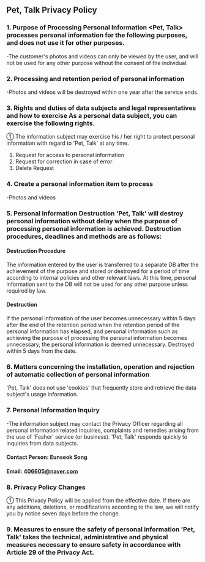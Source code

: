 ## Pet, Talk Privacy Policy

### 1. Purpose of Processing Personal Information <Pet, Talk> processes personal information for the following purposes, and does not use it for other purposes.

-The customer's photos and videos can only be viewed by the user, and will not be used for any other purpose without the consent of the individual.

### 2. Processing and retention period of personal information

-Photos and videos will be destroyed within one year after the service ends.

### 3. Rights and duties of data subjects and legal representatives and how to exercise As a personal data subject, you can exercise the following rights.

① The information subject may exercise his / her right to protect personal information with regard to 'Pet, Talk' at any time.
1. Request for access to personal information
2. Request for correction in case of error
3. Delete Request


### 4. Create a personal information item to process

-Photos and videos


### 5. Personal Information Destruction 'Pet, Talk' will destroy personal information without delay when the purpose of processing personal information is achieved. Destruction procedures, deadlines and methods are as follows:

#### Destruction Procedure
The information entered by the user is transferred to a separate DB after the achievement of the purpose and stored or destroyed for a period of time according to internal policies and other relevant laws. At this time, personal information sent to the DB will not be used for any other purpose unless required by law.

#### Destruction
If the personal information of the user becomes unnecessary within 5 days after the end of the retention period when the retention period of the personal information has elapsed, and personal information such as achieving the purpose of processing the personal information becomes unnecessary, the personal information is deemed unnecessary. Destroyed within 5 days from the date.


### 6. Matters concerning the installation, operation and rejection of automatic collection of personal information

'Pet, Talk' does not use 'cookies' that frequently store and retrieve the data subject's usage information.


### 7. Personal Information Inquiry

-The information subject may contact the Privacy Officer regarding all personal information related inquiries, complaints and remedies arising from the use of 'Fasher' service (or business). 'Pet, Talk' responds quickly to inquiries from data subjects.

#### Contact Person: Eunseok Song
#### Email: 406605@naver.com


### 8. Privacy Policy Changes

① This Privacy Policy will be applied from the effective date. If there are any additions, deletions, or modifications according to the law, we will notify you by notice seven days before the change.


### 9. Measures to ensure the safety of personal information 'Pet, Talk' takes the technical, administrative and physical measures necessary to ensure safety in accordance with Article 29 of the Privacy Act.
